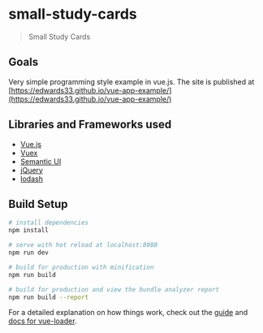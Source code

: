 # small-study-cards

> Small Study Cards

## Goals

Very simple programming style example in vue.js.
The site is published at [https://edwards33.github.io/vue-app-example/](https://edwards33.github.io/vue-app-example/)

## Libraries and Frameworks used

* [Vue.js](https://vuejs.org)
* [Vuex](https://vuex.vuejs.org/)
* [Semantic UI](https://semantic-ui.com)
* [jQuery](https://jquery.com)
* [lodash](https://lodash.com/)

## Build Setup

``` bash
# install dependencies
npm install

# serve with hot reload at localhost:8080
npm run dev

# build for production with minification
npm run build

# build for production and view the bundle analyzer report
npm run build --report
```

For a detailed explanation on how things work, check out the [guide](http://vuejs-templates.github.io/webpack/) and [docs for vue-loader](http://vuejs.github.io/vue-loader).
